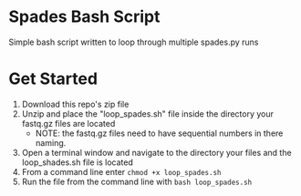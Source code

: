 # Spades Bash Script
Simple bash script written to loop through multiple spades.py runs

# Get Started
1. Download this repo's zip file
2. Unzip and place the "loop_spades.sh" file inside the directory your fastq.gz files are located
    - NOTE: the fastq.gz files need to have sequential numbers in there naming.
3. Open a terminal window and navigate to the directory your files and the loop_shades.sh file is located
4. From a command line enter ```chmod +x loop_spades.sh```
5. Run the file from the command line with ```bash loop_spades.sh```
